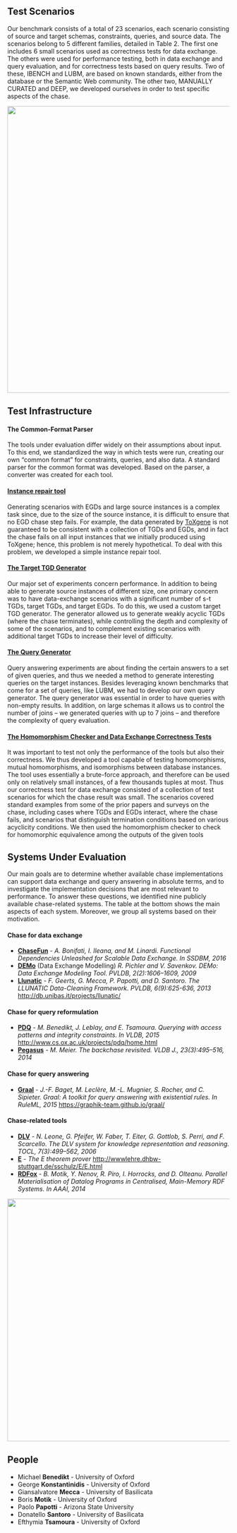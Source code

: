 ## Test Scenarios
Our benchmark consists of a total of 23 scenarios, each scenario consisting of source and target schemas, constraints, queries, and source data. The scenarios belong to 5 different families, detailed in Table 2. The first one includes 6 small scenarios used as correctness tests for data exchange. The others were used for performance testing, both in data exchange and query evaluation, and for correctness tests based on query results. Two of these, IBENCH and LUBM, are based on known standards, either from the database or the Semantic Web community. The other two, MANUALLY CURATED and DEEP, we developed ourselves in order to test specific aspects of the chase.

<img width=650 src="https://raw.githubusercontent.com/dbunibas/chasebench/gh-pages/images/test-scenarios.png"/>

## Test Infrastructure

#### The Common-Format Parser
The tools under evaluation differ widely on their assumptions about input. To this end, we standardized the way in which tests were run, creating our own “common format” for constraints, queries, and also data. A standard parser for the common format was developed. Based on the parser, a converter was created for each tool.

#### [Instance repair tool](https://github.com/dbunibas/chasebench/tree/master/utilities/instance-repair)
Generating scenarios with EGDs and large source instances is a complex task since, due to the size of the source instance, it is difficult to ensure that no EGD chase step fails. For example, the data generated by [ToXgene](www.cs.toronto.edu/tox/toxgene/) is not guaranteed to be consistent with a collection of TGDs and EGDs, and in fact the chase fails on all input instances that we initially produced using ToXgene; hence, this problem is not merely hypothetical.
To deal with this problem, we developed a simple instance repair tool. 

#### [The Target TGD Generator](https://github.com/dbunibas/chasebench/tree/master/utilities/WeaklyAcyclicTGD-Generator)
Our major set of experiments concern performance. In addition to being able to generate source instances of different size, one primary concern was to have data-exchange scenarios with a significant number of s-t TGDs, target TGDs, and target EGDs. To do this, we used a custom target TGD generator. The generator allowed us to generate weakly acyclic TGDs (where the chase terminates), while controlling the depth and complexity of some of the scenarios, and to complement existing scenarios with additional target TGDs to increase their level of difficulty. 

#### [The Query Generator](https://github.com/dbunibas/chasebench/tree/master/utilities/query-generator)
Query answering experiments are about finding the certain answers to a set of given queries, and thus we needed a method to generate interesting queries on the target instances. Besides leveraging known benchmarks that come for a set of queries, like LUBM, we had to develop our own query generator. The query generator was essential in order to have queries with non-empty results. In addition, on large schemas it allows us to control the number of joins – we generated queries with up to 7 joins – and therefore the complexity of query evaluation. 

#### [The Homomorphism Checker and Data Exchange Correctness Tests](https://github.com/dbunibas/chasebench/tree/master/utilities/homomorphismchecker-java)

It was important to test not only the performance of the tools but also their correctness. We thus developed a tool capable of testing homomorphisms, mutual homomorphisms, and isomorphisms between database instances. The tool uses essentially a brute-force approach, and therefore can be used only on relatively small instances, of a few thousands tuples at most. Thus our correctness test for data exchange consisted of a collection of test scenarios for which the chase result was small. The scenarios covered standard examples from some of the prior papers and surveys on the chase, including cases where TGDs and EGDs interact, where the chase fails, and scenarios that distinguish termination conditions based on various acyclicity conditions. We then used the homomorphism checker to check for homomorphic equivalence among the outputs of the given tools


## Systems Under Evaluation
Our main goals are to determine whether available chase implementations can support data exchange and query answering in absolute terms, and to investigate the implementation decisions that are most relevant to performance. 
To answer these questions, we identified nine publicly available chase-related systems.
The table at the bottom shows the main aspects of each system. Moreover, we group all systems based on their motivation.


#### Chase for data exchange
- [**ChaseFun**](https://github.com/dbunibas/chasebench/tree/master/tools/chasefun) - _A. Bonifati, I. Ileana, and M. Linardi. Functional Dependencies Unleashed for Scalable Data Exchange. In SSDBM, 2016_
- [**DEMo**](https://github.com/dbunibas/chasebench/tree/master/tools/demo) (Data Exchange Modelling) _R. Pichler and V. Savenkov. DEMo: Data Exchange Modeling Tool. PVLDB, 2(2):1606–1609, 2009_
- [**Llunatic**](https://github.com/dbunibas/chasebench/tree/master/tools/llunatic) - _F. Geerts, G. Mecca, P. Papotti, and D. Santoro. The LLUNATIC Data-Cleaning Framework. PVLDB, 6(9):625-636, 2013_ http://db.unibas.it/projects/llunatic/

#### Chase for query reformulation
- [**PDQ**](https://github.com/dbunibas/chasebench/tree/master/tools/pdq) - _M. Benedikt, J. Leblay, and E. Tsamoura. Querying with access patterns and integrity constraints. In VLDB, 2015_ http://www.cs.ox.ac.uk/projects/pdq/home.html
- [**Pegasus**](https://github.com/dbunibas/chasebench/tree/master/tools/pegasus) - _M. Meier. The backchase revisited. VLDB J., 23(3):495–516, 2014_

#### Chase for query answering
- [**Graal**](https://github.com/dbunibas/chasebench/tree/master/tools/graal) - _J.-F. Baget, M. Leclère, M.-L. Mugnier, S. Rocher, and C. Sipieter. Graal: A toolkit for query answering with existential rules. In RuleML, 2015_ https://graphik-team.github.io/graal/

#### Chase-related tools
- [**DLV**](https://github.com/dbunibas/chasebench/tree/master/tools/dlv) - _N. Leone, G. Pfeifer, W. Faber, T. Eiter, G. Gottlob, S. Perri, and F. Scarcello. The DLV system for knowledge representation and reasoning. TOCL, 7(3):499–562, 2006_
- [**E**](https://github.com/dbunibas/chasebench/tree/master/tools/e) - _The E theorem prover_ http://wwwlehre.dhbw-stuttgart.de/sschulz/E/E.html
- [**RDFox**](https://github.com/dbunibas/chasebench/tree/master/tools/rdfox) - _B. Motik, Y. Nenov, R. Piro, I. Horrocks, and D. Olteanu. Parallel Materialisation of Datalog Programs in Centralised, Main-Memory RDF Systems. In AAAI, 2014_

<img width=550 src="https://raw.githubusercontent.com/dbunibas/chasebench/gh-pages/images/test-tools.png"/>

## People

- Michael **Benedikt** - University of Oxford
- George **Konstantinidis** - University of Oxford
- Giansalvatore **Mecca** - University of Basilicata
- Boris **Motik** - University of Oxford
- Paolo **Papotti** - Arizona State University
- Donatello **Santoro** - University of Basilicata
- Efthymia **Tsamoura** - University of Oxford
